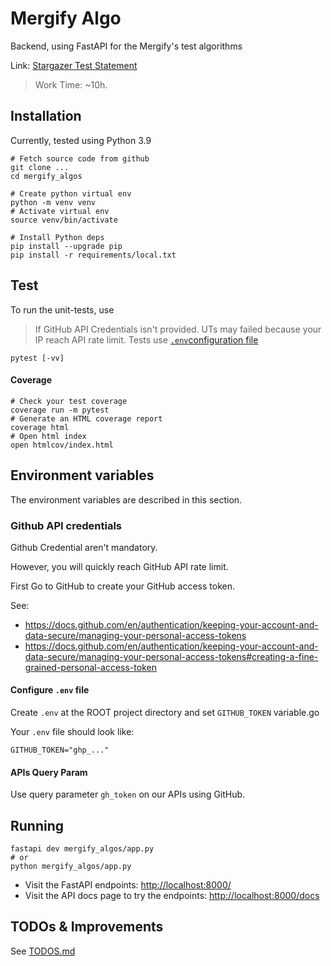 # Mergify Algo

Backend, using FastAPI for the Mergify's test algorithms

Link: [Stargazer Test Statement](https://mergify.notion.site/Stargazer-4cf5427e34a542f0aee4e829bb6d9035)

> Work Time: ~10h.

## Installation

Currently, tested using Python 3.9

```shell
# Fetch source code from github
git clone ...
cd mergify_algos

# Create python virtual env
python -m venv venv
# Activate virtual env
source venv/bin/activate

# Install Python deps
pip install --upgrade pip
pip install -r requirements/local.txt
```

## Test

To run the unit-tests, use

> If GitHub API Credentials isn't provided. UTs may failed because your IP
> reach API rate limit. Tests use [`.env`configuration file](#configure-env-file)

```shell
pytest [-vv]
```

#### Coverage

```shell
# Check your test coverage
coverage run -m pytest
# Generate an HTML coverage report
coverage html
# Open html index
open htmlcov/index.html
```

## Environment variables

The environment variables are described in this section.

### Github API credentials

Github Credential aren't mandatory.

However, you will quickly reach GitHub API rate limit.

First Go to GitHub to create your GitHub access token.

See:
- https://docs.github.com/en/authentication/keeping-your-account-and-data-secure/managing-your-personal-access-tokens
- https://docs.github.com/en/authentication/keeping-your-account-and-data-secure/managing-your-personal-access-tokens#creating-a-fine-grained-personal-access-token

#### Configure `.env` file

Create `.env` at the ROOT project directory and set `GITHUB_TOKEN` variable.go

Your `.env` file should look like:
```
GITHUB_TOKEN="ghp_..."
```

#### APIs Query Param

Use query parameter `gh_token` on our APIs using GitHub.

## Running

```shell
fastapi dev mergify_algos/app.py
# or
python mergify_algos/app.py
```

- Visit the FastAPI endpoints: [http://localhost:8000/](http://localhost:8000/)
- Visit the API docs page to try the endpoints:
[http://localhost:8000/docs](http://localhost:8000/docs)


## TODOs & Improvements

See [TODOS.md](./TODOS.md)
